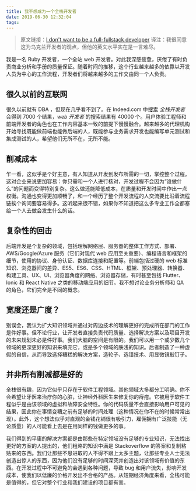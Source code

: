 ```yaml
---
title: 我不想成为一个全栈开发者
date: 2019-06-30 12:32:04
tags:
---
```


> 原文链接：[I don't want to be a full-fullstack developer](https://artur-martsinkovskyi.github.io//2019/i-dont-want-to-be-fullstack/)
> 译注：我很同意这为乌克兰开发者的观点，但他的英文水平实在是一言难尽。

我是一名 Ruby 开发者，一个全站 web 开发者。对此我深感疲惫，厌倦了有时负责商业分析和手册的质量保证。随着时间的推移，这个行业越来越多的依靠以开发人员为中心的工作流程，开发者们将越来越多的工作交由同一个人负责。

## 很久以前的互联网

很久以前就有 DBA ，但现在几乎看不到了。在 Indeed.com 中[搜索](https://www.indeed.com/jobs?q=full+stack+web+developer&l=) *全栈开发者* 会得到 7000 个结果，*web 开发者* 的搜索结果有 40000 个。用户体验工程师和前端开发者的角色也在工作内容基本一致的前提下慢慢融合。越来越多的代理机构开始寻找既能做前端也能做后端的人，既能参与业务需求开发也能编写单元测试和集成测试的人，希望他们无所不在，无所不能。

## 削减成本

乍一看，这似乎是个好主意，有人知道从开发到发布所需的一切，掌控整个过程。这对企业来说更加容易：你只需和一个人进行核对，开发过程不会因为“谁做什么”的问题而变得特别复杂。这么做还能降低成本，在质量和开发时间中作出一点权衡。沟通也变得更加顺畅了，和一个经历了整个开发流程的人交流要比沿着流程链挨个询问要容易得多。这听起来很不错，如果你不知道把这么多专业工作全都塞给一个人去做会发生什么的话。

## 复杂性的回击

后端开发是个复杂的领域，包括理解网络层、服务器的整体工作方式、部署、AWS/Google/Azure 服务（它们对现代 web 应用至关重要）、编程语言和框架的细节，使用的协议、身份认证、数据库连接和配置等。前端包括过硬的 web 标准知识、浏览器间的差异、ES5、ES6、CSS、HTML、框架、预处理器、转换器、构建工具、UX、UI、浏览器角度的网络、浏览器存储，有时甚至包括 Flutter、Ionic 和 React Native 之类的移动端应用的细节。我不想讨论业务分析师和 QA 的角色，它们完全是不同的概念。

## 宽度还是广度？

别误会，我认为扩大知识领域并通过对周边技术的理解更好的完成所在部门的工作是件好事。但不论行业，让开发者直接负责代码质量、选择解决方案以及项目开发的未来规划未必是件好事。我们大脑的空间是有限的。我们可以用一个或少数几个领域的更深更好的知识来填充它，或是多个领域的肤浅的知识。后者制造了一种虚假的自信，从而导致选择糟糕的解决方案，造轮子、选错技术、用显微镜敲钉子。

## 并非所有削减都是好的

全栈很有趣，因为它似乎只存在于软件工程领域。其他领域大多都分工明确。你不会希望让牙医来治疗你的心脏，让神经外科医生来修复你的痔疮。它被用于软件工程似乎是由该领域的虚拟和故障安全特性。你的代码质量不会直接影响用户可见的结果，因此你在事情变糟之前有足够的时间处理（这种情况在你不在的时候常常出现）。此外，这个想法似乎对直观的金钱花销很有吸引力，雇佣拥有广泛技能（无论质量）的人可能看上去是在用同样的钱做更多的事。

我们得到的平庸的解决方案都是由那些在特定领域没有足够的专业知识，无法找出更好的方案的人提出的，他们粗略的知识中满是 Stackoverflow 的答案和复制粘贴来的东西。我们让那些不思进取的人不得不跟上太多主题，让那些专业人士无法创造出惊人的东西，因为他们没有足够的时间深究并创造出对该领域有价值的东西。在开发过程中不可避免的会遇到各种问题，导致 bug 和用户流失，影响开发成本，使我们以低廉的价格开发出不合格的产品。从短期经济角度来看，全栈可能是值得的，但它对整个行业和我们建设的项目都有害。
